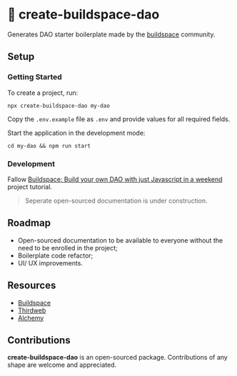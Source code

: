 # 🦄 create-buildspace-dao 

Generates DAO starter boilerplate made by the [buildspace](https://github.com/buildspace) community. 

## Setup
### Getting Started

To create a project, run:
```
npx create-buildspace-dao my-dao
```

Copy the `.env.example` file as `.env` and provide values for all required fields.

Start the application in the development mode:
```
cd my-dao && npm run start
```

### Development

Fallow [Buildspace: Build your own DAO with just Javascript in a weekend](https://app.buildspace.so/projects/COb520aae3-7925-42f4-a5e7-eaf718933766) project tutorial.

> Seperate open-sourced documentation is under construction.

## Roadmap

- Open-sourced documentation to be available to everyone without the need to be enrolled in the project;
- Boilerplate code refactor;
- UI/ UX improvements.

## Resources
- [Buildspace](https://app.buildspace.so/projects/COb520aae3-7925-42f4-a5e7-eaf718933766)
- [Thirdweb](https://thirdweb.com/)
- [Alchemy](https://www.alchemy.com/)


## Contributions

****create-buildspace-dao**** is an open-sourced package. Contributions of any shape
are welcome and appreciated.
